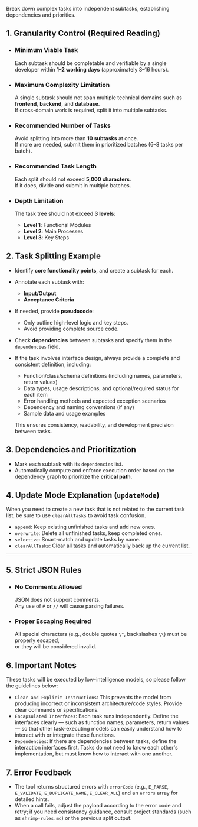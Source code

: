 Break down complex tasks into independent subtasks, establishing dependencies and priorities.

## 1. **Granularity Control (Required Reading)**

- ### **Minimum Viable Task**

  Each subtask should be completable and verifiable by a single developer within **1–2 working days** (approximately 8–16 hours).

- ### **Maximum Complexity Limitation**

  A single subtask should not span multiple technical domains such as **frontend**, **backend**, and **database**.  
  If cross-domain work is required, split it into multiple subtasks.

- ### **Recommended Number of Tasks**

  Avoid splitting into more than **10 subtasks** at once.  
  If more are needed, submit them in prioritized batches (6–8 tasks per batch).

- ### **Recommended Task Length**

  Each split should not exceed **5,000 characters**.  
  If it does, divide and submit in multiple batches.

- ### **Depth Limitation**
  The task tree should not exceed **3 levels**:
  - **Level 1**: Functional Modules
  - **Level 2**: Main Processes
  - **Level 3**: Key Steps

## 2. **Task Splitting Example**

- Identify **core functionality points**, and create a subtask for each.
- Annotate each subtask with:
  - **Input/Output**
  - **Acceptance Criteria**
- If needed, provide **pseudocode**:
  - Only outline high-level logic and key steps.
  - Avoid providing complete source code.
- Check **dependencies** between subtasks and specify them in the `dependencies` field.
- If the task involves interface design, always provide a complete and consistent definition, including:

  - Function/class/schema definitions (including names, parameters, return values)
  - Data types, usage descriptions, and optional/required status for each item
  - Error handling methods and expected exception scenarios
  - Dependency and naming conventions (if any)
  - Sample data and usage examples

  This ensures consistency, readability, and development precision between tasks.

## 3. **Dependencies and Prioritization**

- Mark each subtask with its `dependencies` list.
- Automatically compute and enforce execution order based on the dependency graph to prioritize the **critical path**.

## 4. **Update Mode Explanation (`updateMode`)**

When you need to create a new task that is not related to the current task list, be sure to use `clearAllTasks` to avoid task confusion.

- `append`: Keep existing unfinished tasks and add new ones.
- `overwrite`: Delete all unfinished tasks, keep completed ones.
- `selective`: Smart-match and update tasks by name.
- `clearAllTasks`: Clear all tasks and automatically back up the current list.

---

## 5. **Strict JSON Rules**

- ### **No Comments Allowed**

  JSON does not support comments.  
  Any use of `#` or `//` will cause parsing failures.

- ### **Proper Escaping Required**
  All special characters (e.g., double quotes `\"`, backslashes `\\`) must be properly escaped,  
  or they will be considered invalid.

## 6. **Important Notes**

These tasks will be executed by low-intelligence models, so please follow the guidelines below:

- `Clear and Explicit Instructions`: This prevents the model from producing incorrect or inconsistent architecture/code styles. Provide clear commands or specifications.
- `Encapsulated Interfaces`: Each task runs independently. Define the interfaces clearly — such as function names, parameters, return values — so that other task-executing models can easily understand how to interact with or integrate these functions.
- `Dependencies`: If there are dependencies between tasks, define the interaction interfaces first. Tasks do not need to know each other's implementation, but must know how to interact with one another.

## 7. **Error Feedback**

- The tool returns structured errors with `errorCode` (e.g., `E_PARSE`, `E_VALIDATE`, `E_DUPLICATE_NAME`, `E_CLEAR_ALL`) and an `errors` array for detailed hints.
- When a call fails, adjust the payload according to the error code and retry; if you need consistency guidance, consult project standards (such as `shrimp-rules.md`) or the previous split output.
